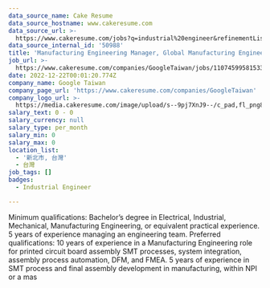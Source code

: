 ```yaml
---
data_source_name: Cake Resume
data_source_hostname: www.cakeresume.com
data_source_url: >-
  https://www.cakeresume.com/jobs?q=industrial%20engineer&refinementList%5Blang_name%5D%5B0%5D=English&refinementList%5Bsalary_type%5D=per_year
data_source_internal_id: '50988'
title: 'Manufacturing Engineering Manager, Global Manufacturing Engineering'
job_url: >-
  https://www.cakeresume.com/companies/GoogleTaiwan/jobs/110745995815330502-manufacturing-engineering-manager-global-manufacturing-engineering
date: 2022-12-22T00:01:20.774Z
company_name: Google Taiwan
company_page_url: 'https://www.cakeresume.com/companies/GoogleTaiwan'
company_logo_url: >-
  https://media.cakeresume.com/image/upload/s--9pj7XnJ9--/c_pad,fl_png8,h_200,w_200/v1568707905/symvi9tbcfy1zxem1zul.png
salary_text: 0 - 0
salary_currency: null
salary_type: per_month
salary_min: 0
salary_max: 0
location_list:
  - '新北市, 台灣'
  - 台灣
job_tags: []
badges:
  - Industrial Engineer

---
```


Minimum qualifications: Bachelor’s degree in Electrical, Industrial, Mechanical, Manufacturing Engineering, or equivalent practical experience. 5 years of experience managing an engineering team. Preferred qualifications: 10 years of experience in a Manufacturing Engineering role for printed circuit board assembly SMT processes, system integration, assembly process automation, DFM, and FMEA. 5 years of experience in SMT process and final assembly development in manufacturing, within NPI or a mas